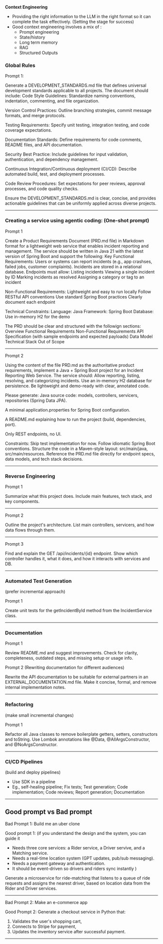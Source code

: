 **Context Engineering**
- Providing the right information to the LLM in the right format so it can complete the task effectively. (Setting the stage for success)
- Good context engineering involves a mix of :
   - Prompt engineering
   - State/history
   - Long term memory
   - RAG
   - Structured Outputs
 

### Global Rules

Prompt 1:

Generate a DEVELOPMENT_STANDARDS.md file that defines universal development standards applicable to all projects.
The document should include:
Code Style Guidelines: Standardize naming conventions, indentation, commenting, and file organization.

Version Control Practices: Outline branching strategies, commit message formats, and merge protocols.

Testing Requirements: Specify unit testing, integration testing, and code coverage expectations.

Documentation Standards: Define requirements for code comments, README files, and API documentation.

Security Best Practice: Include guidelines for input validation, authentication, and dependency management.

Continuous Integration/Continuous deployment (CI/CD): Describe automated build, test, and deployment processes.

Code Review Procedures: Set expectations for peer reviews, approval processes, and code quality checks.

Ensure the DEVELOPMENT_STANDARDS.md is clear, concise, and provides actionable guidelines that can be uniformly applied across diverse projects.

---

### Creating a service using agentic coding: (One-shot prompt)

Prompt 1

Create a Product Requirements Document (PRD.md file) in Markdown format for a lightweight web service that enables incident reporting and management. The service should be written in Java 21 with the latest version of Spring Boot and support the following:
Key Functional Requirements:
Users or systems can report incidents (e.g., app crashses, failed jobs, customer complaints).
Incidents are stored in a relational database.
Endpoints must allow:
Listing incidents
Viewing a single incident by ID
Marking incidents as resolved
Assigning a category or tag to an incident

Non-Functional Requirements:
Lightweight and easy to run locally
Follow RESTful API conventions
Use standard Spring Boot practices
Clearly document each endpoint

Technical Constraints:
Language: Java
Framework: Spring Boot
Database: Use in-memory H2 for the demo

The PRD should be clear and structured with the followign sections:
Overview
Functional Requirements
Non-Functional Requirements
API Specification (with sample endpoints and expected payloads)
Data Model
Technical Stack
Out of Scope

---


Prompt 2

Using the content of the file PRD.md as the authoritative product requirements, implement a Java + Spring Boot project for an Incident Reporting Web Service.
The service should:
Allow reporting, listing, resolving, and categorizing incidents.
Use an in-memory H2 database for persistence.
Be lightweight and demo-ready with clear, annotated code.

Please generate:
Java source code: models, controllers, servicers, repositories (Spring Data JPA).

A minimal application.properties for Spring Boot configuration.

A README.md explaining how to run the project (build, dependencies, port).

Only REST endpoints, no UI.

Constraints:
Skip test implementation for now.
Follow idiomatic Spring Boot conventions.
Structure the code in a Maven-style layout: src/main/java, src/main/resources.
Reference the PRD.md file directly for endpoint specs, data models, and tech stack decisions.

---

### Reverse Engineering

Prompt 1

Summarize what this project does. Include main features, tech stack, and key components.

--- 

Prompt 2

Outline the project's architecture. List main controllers, servicers, and how data flows through them.

---

Prompt 3

Find and explain the GET /api/incidents/{id} endpoint. Show which controller handles it, what it does, and how it interacts with services and DB.

---

### Automated Test Generation
(prefer incremental approach)

Prompt 1

Create unit tests for the getIncidentById method from the IncidentService class.

---

### Documentation

Prompt 1

Review README.md and suggest improvements. Check for clarity, completeness, outdated steps, and missing setup or usage info.

Prompt 2 (Rewriting documentation for different audiences)

Rewrite the API documentation to be suitable for external partners in an EXTERNAL_DOCUMENTATION.md file. Make it concise, formal, and remove internal implementation notes.

---

### Refactoring
(make small incremental changes)

Prompt 1

Refactor all Java classes to remove boilerplate getters, setters, constructors and toString. Use Lombok annotations like @Data, @AllArgsConstructor, and @NoArgsConstructor.

---

### CI/CD Pipelines
(build and deploy pipelines)

- Use SDK in a pipeline
- Eg., self-healing pipeline; Fix tests; Test generation; Code implementation; Code reviews; Report generation; Documentation


---

## Good prompt vs Bad prompt

Bad Prompt 1:
Build me an uber clone

Good prompt 1: 
(if you understand the design and the system, you can guide it
- Needs three core services: a Rider service, a Driver servive, and a Matching service.
- Needs a real-time location system (GPT updates, pub/sub messaging).
- Needs a payment gateway and authentication.
- It should be event-driven so drivers and riders sync instantly
)

Generate a microservice for ride-matching that listens to a queue of ride requests and assigns the nearest driver, based on location data from the Rider and Driver services.

---

Bad Prompt 2:
Make an e-commerce app

Good Prompt 2:
Generate a checkout service in Python that:
1. Validates the user's shopping cart,
2. Connects to Stripe for payment,
3. Updates the inventory service after successful payment.

---


